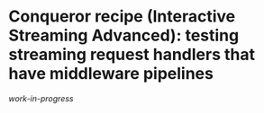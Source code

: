 # Conqueror recipe (Interactive Streaming Advanced): testing streaming request handlers that have middleware pipelines

_work-in-progress_
